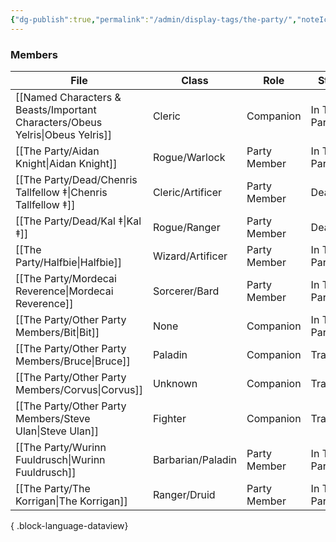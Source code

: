 ```yaml
---
{"dg-publish":true,"permalink":"/admin/display-tags/the-party/","noteIcon":"","created":"2024-05-13T15:08:36.340+01:00","updated":"2024-12-18T14:19:41.327+00:00"}
---
```


### Members
| File                                                                             | Class             | Role         | Status       |
| -------------------------------------------------------------------------------- | ----------------- | ------------ | ------------ |
| [[Named Characters & Beasts/Important Characters/Obeus Yelris\|Obeus Yelris]] | Cleric            | Companion    | In The Party |
| [[The Party/Aidan Knight\|Aidan Knight]]                                      | Rogue/Warlock     | Party Member | In The Party |
| [[The Party/Dead/Chenris Tallfellow ‡\|Chenris Tallfellow ‡]]                 | Cleric/Artificer  | Party Member | Dead         |
| [[The Party/Dead/Kal ‡\|Kal ‡]]                                               | Rogue/Ranger      | Party Member | Dead         |
| [[The Party/Halfbie\|Halfbie]]                                                | Wizard/Artificer  | Party Member | In The Party |
| [[The Party/Mordecai Reverence\|Mordecai Reverence]]                          | Sorcerer/Bard     | Party Member | In The Party |
| [[The Party/Other Party Members/Bit\|Bit]]                                    | None              | Companion    | In The Party |
| [[The Party/Other Party Members/Bruce\|Bruce]]                                | Paladin           | Companion    | Travelling   |
| [[The Party/Other Party Members/Corvus\|Corvus]]                              | Unknown           | Companion    | Travelling   |
| [[The Party/Other Party Members/Steve Ulan\|Steve Ulan]]                      | Fighter           | Companion    | Travelling   |
| [[The Party/Wurinn Fuuldrusch\|Wurinn Fuuldrusch]]                            | Barbarian/Paladin | Party Member | In The Party |
| [[The Party/The Korrigan\|The Korrigan]]                                      | Ranger/Druid      | Party Member | In The Party |

{ .block-language-dataview}
